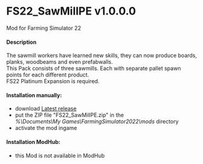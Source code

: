 # FS22_SawMillPE v1.0.0.0
Mod for Farming Simulator 22 

#### Description
The sawmill workers have learned new skills, they can now produce boards, planks, woodbeams and even prefabwalls.  
This Pack consists of three sawmills. Each with separate pallet spawn points for each different product.  
FS22 Platinum Expansion is required.

#### Installation manually:
* download [Latest release](https://github.com/johnwayne1930/FS22_SawMillPE/releases/latest)
* put the ZIP file "FS22_SawMillPE.zip" in the  
_%\Documents\My Games\FarmingSimulator2022\mods_ directory
* activate the mod ingame

#### Installation ModHub:
* this Mod is not available in ModHub
